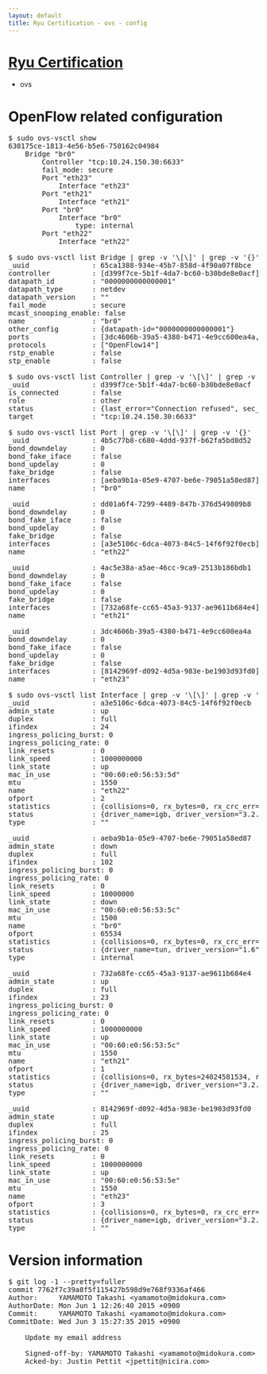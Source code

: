```yaml
---
layout: default
title: Ryu Certification - ovs - config
---
```

# [Ryu Certification](http://osrg.github.io/ryu/certification.html)
* ovs 

# OpenFlow related configuration
<pre>
$ sudo ovs-vsctl show
630175ce-1813-4e56-b5e6-750162c04984
    Bridge "br0"
        Controller "tcp:10.24.150.30:6633"
        fail_mode: secure
        Port "eth23"
            Interface "eth23"
        Port "eth21"
            Interface "eth21"
        Port "br0"
            Interface "br0"
                type: internal
        Port "eth22"
            Interface "eth22"

$ sudo ovs-vsctl list Bridge | grep -v '\[\]' | grep -v '{}'
_uuid               : 65ca1388-934e-45b7-858d-4f90a07f8bce
controller          : [d399f7ce-5b1f-4da7-bc60-b30bde8e0acf]
datapath_id         : "0000000000000001"
datapath_type       : netdev
datapath_version    : "<built-in>"
fail_mode           : secure
mcast_snooping_enable: false
name                : "br0"
other_config        : {datapath-id="0000000000000001"}
ports               : [3dc4606b-39a5-4380-b471-4e9cc600ea4a, 4ac5e38a-a5ae-46cc-9ca9-2513b186bdb1, 4b5c77b8-c680-4ddd-937f-b62fa5bd8d52, dd01a6f4-7299-4489-847b-376d549809b8]
protocols           : ["OpenFlow14"]
rstp_enable         : false
stp_enable          : false

$ sudo ovs-vsctl list Controller | grep -v '\[\]' | grep -v '{}'
_uuid               : d399f7ce-5b1f-4da7-bc60-b30bde8e0acf
is_connected        : false
role                : other
status              : {last_error="Connection refused", sec_since_disconnect="2", state=BACKOFF}
target              : "tcp:10.24.150.30:6633"

$ sudo ovs-vsctl list Port | grep -v '\[\]' | grep -v '{}'
_uuid               : 4b5c77b8-c680-4ddd-937f-b62fa5bd8d52
bond_downdelay      : 0
bond_fake_iface     : false
bond_updelay        : 0
fake_bridge         : false
interfaces          : [aeba9b1a-05e9-4707-be6e-79051a58ed87]
name                : "br0"

_uuid               : dd01a6f4-7299-4489-847b-376d549809b8
bond_downdelay      : 0
bond_fake_iface     : false
bond_updelay        : 0
fake_bridge         : false
interfaces          : [a3e5106c-6dca-4073-84c5-14f6f92f0ecb]
name                : "eth22"

_uuid               : 4ac5e38a-a5ae-46cc-9ca9-2513b186bdb1
bond_downdelay      : 0
bond_fake_iface     : false
bond_updelay        : 0
fake_bridge         : false
interfaces          : [732a68fe-cc65-45a3-9137-ae9611b684e4]
name                : "eth21"

_uuid               : 3dc4606b-39a5-4380-b471-4e9cc600ea4a
bond_downdelay      : 0
bond_fake_iface     : false
bond_updelay        : 0
fake_bridge         : false
interfaces          : [8142969f-d092-4d5a-983e-be1903d93fd0]
name                : "eth23"

$ sudo ovs-vsctl list Interface | grep -v '\[\]' | grep -v '{}'
_uuid               : a3e5106c-6dca-4073-84c5-14f6f92f0ecb
admin_state         : up
duplex              : full
ifindex             : 24
ingress_policing_burst: 0
ingress_policing_rate: 0
link_resets         : 0
link_speed          : 1000000000
link_state          : up
mac_in_use          : "00:60:e0:56:53:5d"
mtu                 : 1550
name                : "eth22"
ofport              : 2
statistics          : {collisions=0, rx_bytes=0, rx_crc_err=0, rx_dropped=0, rx_errors=0, rx_frame_err=0, rx_over_err=0, rx_packets=0, tx_bytes=18089315792, tx_dropped=0, tx_errors=0, tx_packets=12064077}
status              : {driver_name=igb, driver_version="3.2.10-k", firmware_version="2.10-9"}
type                : ""

_uuid               : aeba9b1a-05e9-4707-be6e-79051a58ed87
admin_state         : down
duplex              : full
ifindex             : 102
ingress_policing_burst: 0
ingress_policing_rate: 0
link_resets         : 0
link_speed          : 10000000
link_state          : down
mac_in_use          : "00:60:e0:56:53:5c"
mtu                 : 1500
name                : "br0"
ofport              : 65534
statistics          : {collisions=0, rx_bytes=0, rx_crc_err=0, rx_dropped=0, rx_errors=0, rx_frame_err=0, rx_over_err=0, rx_packets=0, tx_bytes=0, tx_dropped=0, tx_errors=0, tx_packets=0}
status              : {driver_name=tun, driver_version="1.6", firmware_version="N/A"}
type                : internal

_uuid               : 732a68fe-cc65-45a3-9137-ae9611b684e4
admin_state         : up
duplex              : full
ifindex             : 23
ingress_policing_burst: 0
ingress_policing_rate: 0
link_resets         : 0
link_speed          : 1000000000
link_state          : up
mac_in_use          : "00:60:e0:56:53:5c"
mtu                 : 1550
name                : "eth21"
ofport              : 1
statistics          : {collisions=0, rx_bytes=24024581534, rx_crc_err=0, rx_dropped=0, rx_errors=0, rx_frame_err=0, rx_over_err=0, rx_packets=16026376, tx_bytes=0, tx_dropped=0, tx_errors=0, tx_packets=0}
status              : {driver_name=igb, driver_version="3.2.10-k", firmware_version="2.10-9"}
type                : ""

_uuid               : 8142969f-d092-4d5a-983e-be1903d93fd0
admin_state         : up
duplex              : full
ifindex             : 25
ingress_policing_burst: 0
ingress_policing_rate: 0
link_resets         : 0
link_speed          : 1000000000
link_state          : up
mac_in_use          : "00:60:e0:56:53:5e"
mtu                 : 1550
name                : "eth23"
ofport              : 3
statistics          : {collisions=0, rx_bytes=0, rx_crc_err=0, rx_dropped=0, rx_errors=0, rx_frame_err=0, rx_over_err=0, rx_packets=0, tx_bytes=1176922500, tx_dropped=0, tx_errors=0, tx_packets=784615}
status              : {driver_name=igb, driver_version="3.2.10-k", firmware_version="2.10-9"}
type                : ""
</pre>

# Version information
<pre>
$ git log -1 --pretty=fuller
commit 7762f7c39a8f5f115427b598d9e768f9336af466
Author:     YAMAMOTO Takashi &lt;yamamoto@midokura.com&gt;
AuthorDate: Mon Jun 1 12:26:40 2015 +0900
Commit:     YAMAMOTO Takashi &lt;yamamoto@midokura.com&gt;
CommitDate: Wed Jun 3 15:27:35 2015 +0900

    Update my email address
    
    Signed-off-by: YAMAMOTO Takashi &lt;yamamoto@midokura.com&gt;
    Acked-by: Justin Pettit &lt;jpettit@nicira.com&gt;
</pre>
